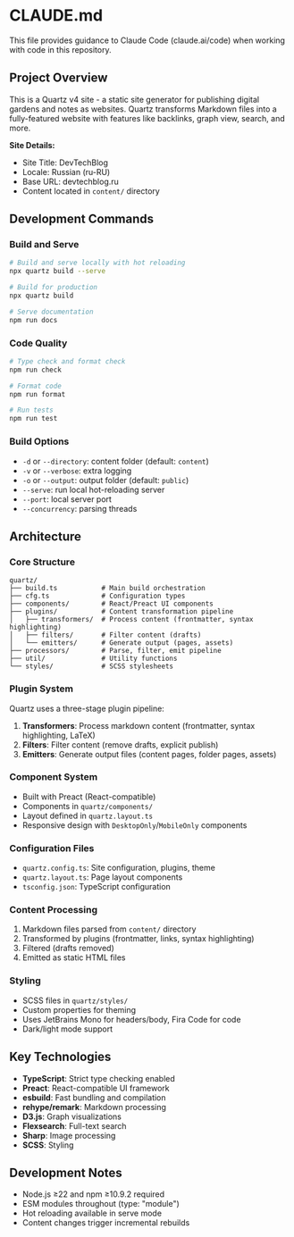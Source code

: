 # CLAUDE.md

This file provides guidance to Claude Code (claude.ai/code) when working with code in this repository.

## Project Overview

This is a Quartz v4 site - a static site generator for publishing digital gardens and notes as websites. Quartz transforms Markdown files into a fully-featured website with features like backlinks, graph view, search, and more.

**Site Details:**
- Site Title: DevTechBlog
- Locale: Russian (ru-RU)  
- Base URL: devtechblog.ru
- Content located in `content/` directory

## Development Commands

### Build and Serve
```bash
# Build and serve locally with hot reloading
npx quartz build --serve

# Build for production 
npx quartz build

# Serve documentation
npm run docs
```

### Code Quality
```bash
# Type check and format check
npm run check

# Format code
npm run format

# Run tests
npm run test
```

### Build Options
- `-d` or `--directory`: content folder (default: `content`)
- `-v` or `--verbose`: extra logging
- `-o` or `--output`: output folder (default: `public`)
- `--serve`: run local hot-reloading server
- `--port`: local server port
- `--concurrency`: parsing threads

## Architecture

### Core Structure
```
quartz/
├── build.ts           # Main build orchestration
├── cfg.ts             # Configuration types
├── components/        # React/Preact UI components
├── plugins/           # Content transformation pipeline
│   ├── transformers/  # Process content (frontmatter, syntax highlighting)
│   ├── filters/       # Filter content (drafts)
│   └── emitters/      # Generate output (pages, assets)
├── processors/        # Parse, filter, emit pipeline
├── util/              # Utility functions
└── styles/            # SCSS stylesheets
```

### Plugin System
Quartz uses a three-stage plugin pipeline:
1. **Transformers**: Process markdown content (frontmatter, syntax highlighting, LaTeX)
2. **Filters**: Filter content (remove drafts, explicit publish)
3. **Emitters**: Generate output files (content pages, folder pages, assets)

### Component System  
- Built with Preact (React-compatible)
- Components in `quartz/components/`
- Layout defined in `quartz.layout.ts`
- Responsive design with `DesktopOnly`/`MobileOnly` components

### Configuration Files
- `quartz.config.ts`: Site configuration, plugins, theme
- `quartz.layout.ts`: Page layout components
- `tsconfig.json`: TypeScript configuration

### Content Processing
1. Markdown files parsed from `content/` directory
2. Transformed by plugins (frontmatter, links, syntax highlighting)
3. Filtered (drafts removed)
4. Emitted as static HTML files

### Styling
- SCSS files in `quartz/styles/`
- Custom properties for theming
- Uses JetBrains Mono for headers/body, Fira Code for code
- Dark/light mode support

## Key Technologies
- **TypeScript**: Strict type checking enabled
- **Preact**: React-compatible UI framework  
- **esbuild**: Fast bundling and compilation
- **rehype/remark**: Markdown processing
- **D3.js**: Graph visualizations
- **Flexsearch**: Full-text search
- **Sharp**: Image processing
- **SCSS**: Styling

## Development Notes
- Node.js ≥22 and npm ≥10.9.2 required
- ESM modules throughout (type: "module")
- Hot reloading available in serve mode
- Content changes trigger incremental rebuilds